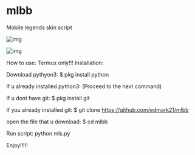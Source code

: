 # mlbb
Mobile legends skin script

![img](http://imgur.com/gallery/HarHW7d)

![img](https://imgur.com/gallery/hUGd92K)

How to use:
Termux only!!!
Installation:


Download pythyon3:
$ pkg install python

If u already installed python3:
(Proceed to the next command)

If u dont have git:
$ pkg install git

If you already installed git:
$ git clone https://github.com/edmark21/mlbb

open the file that u download:
$ cd mlbb

Run script:
python mls.py

Enjoy!!!!!

